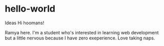 # hello-world
Ideas
Hi hoomans!

Ramya here. I'm a student who's interested in learning web development but
a little nervous because I have zero exeperience. Love taking naps.
